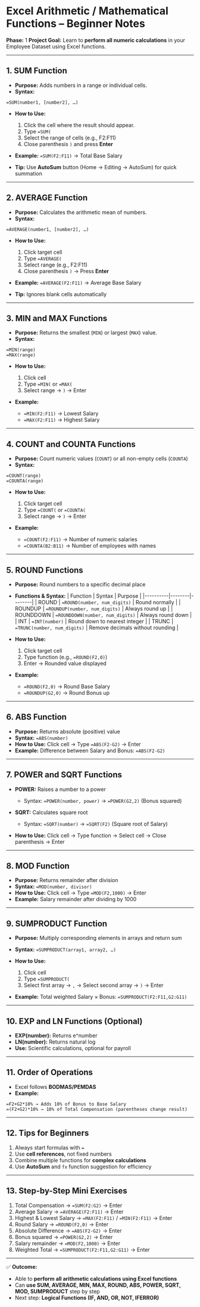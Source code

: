 # **Excel Arithmetic / Mathematical Functions – Beginner Notes**

**Phase:** 1
**Project Goal:** Learn to **perform all numeric calculations** in your Employee Dataset using Excel functions.

---

## **1. SUM Function**

* **Purpose:** Adds numbers in a range or individual cells.
* **Syntax:**

```
=SUM(number1, [number2], …)
```

* **How to Use:**

  1. Click the cell where the result should appear.
  2. Type `=SUM(`
  3. Select the range of cells (e.g., F2\:F11)
  4. Close parenthesis `)` and press **Enter**
* **Example:** `=SUM(F2:F11)` → Total Base Salary
* **Tip:** Use **AutoSum** button (Home → Editing → AutoSum) for quick summation

---

## **2. AVERAGE Function**

* **Purpose:** Calculates the arithmetic mean of numbers.
* **Syntax:**

```
=AVERAGE(number1, [number2], …)
```

* **How to Use:**

  1. Click target cell
  2. Type `=AVERAGE(`
  3. Select range (e.g., F2\:F11)
  4. Close parenthesis `)` → Press **Enter**
* **Example:** `=AVERAGE(F2:F11)` → Average Base Salary
* **Tip:** Ignores blank cells automatically

---

## **3. MIN and MAX Functions**

* **Purpose:** Returns the smallest (`MIN`) or largest (`MAX`) value.
* **Syntax:**

```
=MIN(range)  
=MAX(range)
```

* **How to Use:**

  1. Click cell
  2. Type `=MIN(` or `=MAX(`
  3. Select range → `)` → Enter
* **Example:**

  * `=MIN(F2:F11)` → Lowest Salary
  * `=MAX(F2:F11)` → Highest Salary

---

## **4. COUNT and COUNTA Functions**

* **Purpose:** Count numeric values (`COUNT`) or all non-empty cells (`COUNTA`)
* **Syntax:**

```
=COUNT(range)  
=COUNTA(range)
```

* **How to Use:**

  1. Click target cell
  2. Type `=COUNT(` or `=COUNTA(`
  3. Select range → `)` → Enter
* **Example:**

  * `=COUNT(F2:F11)` → Number of numeric salaries
  * `=COUNTA(B2:B11)` → Number of employees with names

---

## **5. ROUND Functions**

* **Purpose:** Round numbers to a specific decimal place

* **Functions & Syntax:**
  \| Function | Syntax | Purpose |
  \|----------|--------|--------|
  \| ROUND | `=ROUND(number, num_digits)` | Round normally |
  \| ROUNDUP | `=ROUNDUP(number, num_digits)` | Always round up |
  \| ROUNDDOWN | `=ROUNDDOWN(number, num_digits)` | Always round down |
  \| INT | `=INT(number)` | Round down to nearest integer |
  \| TRUNC | `=TRUNC(number, num_digits)` | Remove decimals without rounding |

* **How to Use:**

  1. Click target cell
  2. Type function (e.g., `=ROUND(F2,0)`)
  3. Enter → Rounded value displayed

* **Example:**

  * `=ROUND(F2,0)` → Round Base Salary
  * `=ROUNDUP(G2,0)` → Round Bonus up

---

## **6. ABS Function**

* **Purpose:** Returns absolute (positive) value
* **Syntax:** `=ABS(number)`
* **How to Use:** Click cell → Type `=ABS(F2-G2)` → Enter
* **Example:** Difference between Salary and Bonus: `=ABS(F2-G2)`

---

## **7. POWER and SQRT Functions**

* **POWER:** Raises a number to a power

  * Syntax: `=POWER(number, power)` → `=POWER(G2,2)` (Bonus squared)
* **SQRT:** Calculates square root

  * Syntax: `=SQRT(number)` → `=SQRT(F2)` (Square root of Salary)
* **How to Use:** Click cell → Type function → Select cell → Close parenthesis → Enter

---

## **8. MOD Function**

* **Purpose:** Returns remainder after division
* **Syntax:** `=MOD(number, divisor)`
* **How to Use:** Click cell → Type `=MOD(F2,1000)` → Enter
* **Example:** Salary remainder after dividing by 1000

---

## **9. SUMPRODUCT Function**

* **Purpose:** Multiply corresponding elements in arrays and return sum
* **Syntax:** `=SUMPRODUCT(array1, array2, …)`
* **How to Use:**

  1. Click cell
  2. Type `=SUMPRODUCT(`
  3. Select first array → `,` → Select second array → `)` → Enter
* **Example:** Total weighted Salary × Bonus: `=SUMPRODUCT(F2:F11,G2:G11)`

---

## **10. EXP and LN Functions (Optional)**

* **EXP(number):** Returns e^number
* **LN(number):** Returns natural log
* **Use:** Scientific calculations, optional for payroll

---

## **11. Order of Operations**

* Excel follows **BODMAS/PEMDAS**
* **Example:**

```
=F2+G2*10% → Adds 10% of Bonus to Base Salary  
=(F2+G2)*10% → 10% of Total Compensation (parentheses change result)
```

---

## **12. Tips for Beginners**

1. Always start formulas with `=`
2. Use **cell references**, not fixed numbers
3. Combine multiple functions for **complex calculations**
4. Use **AutoSum** and `fx` function suggestion for efficiency

---

## **13. Step-by-Step Mini Exercises**

1. Total Compensation → `=SUM(F2:G2)` → Enter
2. Average Salary → `=AVERAGE(F2:F11)` → Enter
3. Highest & Lowest Salary → `=MAX(F2:F11)` / `=MIN(F2:F11)` → Enter
4. Round Salary → `=ROUND(F2,0)` → Enter
5. Absolute Difference → `=ABS(F2-G2)` → Enter
6. Bonus squared → `=POWER(G2,2)` → Enter
7. Salary remainder → `=MOD(F2,1000)` → Enter
8. Weighted Total → `=SUMPRODUCT(F2:F11,G2:G11)` → Enter

---

✅ **Outcome:**

* Able to **perform all arithmetic calculations using Excel functions**
* Can **use SUM, AVERAGE, MIN, MAX, ROUND, ABS, POWER, SQRT, MOD, SUMPRODUCT** step by step
* Next step: **Logical Functions (IF, AND, OR, NOT, IFERROR)**
